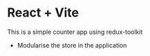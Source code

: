 # React + Vite

This is a simple counter app using redux-toolkit

- Modularise the store in the application
